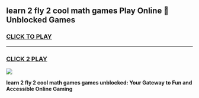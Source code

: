 
## learn 2 fly 2 cool math games Play Online 👋 Unblocked Games
<h3>
<a href="https://news.freeplayer.one?title=learn_2_fly_2_cool_math_games&ref=17CMG">CLICK TO PLAY</a></h3>
<hr>

<h3>
<a href="https://news.freeplayer.one?title=learn_2_fly_2_cool_math_games&ref=17CMG">CLICK 2 PLAY</a>
  
</h3>

<a href="https://news.freeplayer.one?title=learn_2_fly_2_cool_math_games&ref=17CMG/"><img src="https://clearcache.store/games.png"></a>


**learn 2 fly 2 cool math games games unblocked: Your Gateway to Fun and Accessible Online Gaming**
